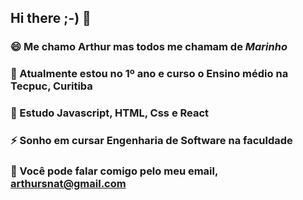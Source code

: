 ## Hi there ;-)  👋
###  😄 Me chamo **Arthur** mas todos me chamam de __*Marinho*__
###  🔭 Atualmente estou no 1º ano e curso o Ensino médio na Tecpuc, Curitiba
###  🌱 Estudo Javascript, HTML, Css e React
###  ⚡ Sonho em cursar Engenharia de Software na faculdade
### :hand_over_mouth: Você pode falar comigo pelo meu email, **arthursnat@gmail.com**
